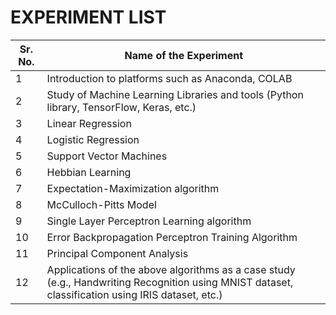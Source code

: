 # EXPERIMENT LIST

| Sr. No. | Name of the Experiment |
|---------|------------------------|
| 1       | Introduction to platforms such as Anaconda, COLAB |
| 2       | Study of Machine Learning Libraries and tools (Python library, TensorFlow, Keras, etc.) |
| 3       | Linear Regression |
| 4       | Logistic Regression |
| 5       | Support Vector Machines |
| 6       | Hebbian Learning |
| 7       | Expectation-Maximization algorithm |
| 8       | McCulloch-Pitts Model |
| 9       | Single Layer Perceptron Learning algorithm |
| 10      | Error Backpropagation Perceptron Training Algorithm |
| 11      | Principal Component Analysis |
| 12      | Applications of the above algorithms as a case study (e.g., Handwriting Recognition using MNIST dataset, classification using IRIS dataset, etc.) |

